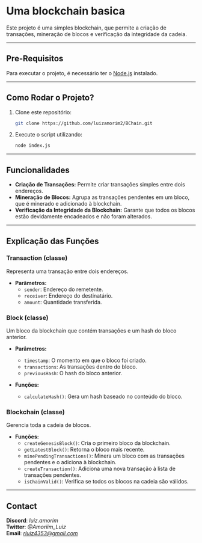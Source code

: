 # Uma blockchain basica

Este projeto é uma simples blockchain, que permite a criação de transações, mineração de blocos e verificação da integridade da cadeia.

---

## Pre-Requisitos

Para executar o projeto, é necessário ter o [Node.js](https://nodejs.org/pt/download/package-manager) instalado.


---

## Como Rodar o Projeto?

1. Clone este repositório:
   ```bash
   git clone https://github.com/luizamorim2/BChain.git
   ```

2. Execute o script utilizando:
    ```bash
    node index.js
    ```

---


## Funcionalidades

- **Criação de Transações:** Permite criar transações simples entre dois endereços.
- **Mineração de Blocos:** Agrupa as transações pendentes em um bloco, que é minerado e adicionado à blockchain.
- **Verificação da Integridade da Blockchain:** Garante que todos os blocos estão devidamente encadeados e não foram alterados.

---

## Explicação das Funções

### Transaction (classe)
Representa uma transação entre dois endereços.

- **Parâmetros:**
  - `sender`: Endereço do remetente.
  - `receiver`: Endereço do destinatário.
  - `amount`: Quantidade transferida.

### Block (classe)
Um bloco da blockchain que contém transações e um hash do bloco anterior.

- **Parâmetros:**
  - `timestamp`: O momento em que o bloco foi criado.
  - `transactions`: As transações dentro do bloco.
  - `previousHash`: O hash do bloco anterior.
  
- **Funções:**
  - `calculateHash()`: Gera um hash baseado no conteúdo do bloco.

### Blockchain (classe)
Gerencia toda a cadeia de blocos.

- **Funções:**
  - `createGenesisBlock()`: Cria o primeiro bloco da blockchain.
  - `getLatestBlock()`: Retorna o bloco mais recente.
  - `minePendingTransactions()`: Minera um bloco com as transações pendentes e o adiciona à blockchain.
  - `createTransaction()`: Adiciona uma nova transação à lista de transações pendentes.
  - `isChainValid()`: Verifica se todos os blocos na cadeia são válidos.

---

## Contact
**Discord**: *luiz.amorim*  
**Twitter**: *@Amoriim_Luiz*  
**Email**: *rluiz4353@gmail.com*  